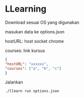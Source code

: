 # LLearning

Download sesuai OS yang digunakan

masukan data ke options.json

hostURL: host socket chrome

courses: link kursus

```json
{
"hostURL": "xxxxxx",
"courses": ["a", "b", "c"]
}
```

Jalankan

```bash
./llearn run options.json
```
